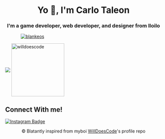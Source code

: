 <h1 align="center">Yo 👋, I'm Carlo Taleon</h1>
<h3 align="center">I'm a game developer, web developer, and designer from Iloilo</h3>
<!--p align="center"> <img src="https://komarev.com/ghpvc/?username=blankeos&label=Profile%20views&color=0e75b6&style=flat" alt="willdoescode" /> </p-->

<div style="position: relative; right: -50px;">
<p style=""> <a href="https://github.com/ryo-ma/github-profile-trophy"><img src="https://github-profile-trophy.vercel.app/?username=blankeos&theme=onedark&margin-w=15&margin-h=15&column=7" alt="blankeos" /></a> </p>
</div>

<!--
<p align="center"> <a href="https://github.com/ryo-ma/github-profile-trophy"><img src="https://github-profile-trophy.vercel.app/?username=blankeos&theme=onedark&margin-w=15&margin-h=15&column=7" alt="blankeos" /></a> </p>
-->
<img align="center" src="https://github-readme-stats.vercel.app/api/top-langs/?username=blankeos&layout=compact&theme=onedark&langs_count=15" />
<img align="center" height="170" src="https://github-readme-stats.vercel.app/api?username=blankeos&count_private=true&include_all_commits=true&theme=tokyonight" alt="willdoescode" />

## Connect With me!

[![Instagram Badge](https://img.shields.io/badge/-@taleoncarlo-purple?style=flat&logo=instagram&logoColor=white&link=https://instagram.com/taleoncarlo/)](https://instagram.com/taleoncarlo/)

<p align="center">
© Blatantly inspired from myboi <a href="https://github.com/willdoescode">WillDoesCode</a>'s profile repo
</p>

<!--
**Blankeos/Blankeos** is a ✨ _special_ ✨ repository because its `README.md` (this file) appears on your GitHub profile.

Here are some ideas to get you started:

- 🔭 I’m currently working on ...
- 🌱 I’m currently learning ...
- 👯 I’m looking to collaborate on ...
- 🤔 I’m looking for help with ...
- 💬 Ask me about ...
- 📫 How to reach me: ...
- 😄 Pronouns: ...
- ⚡ Fun fact: ...
-->
